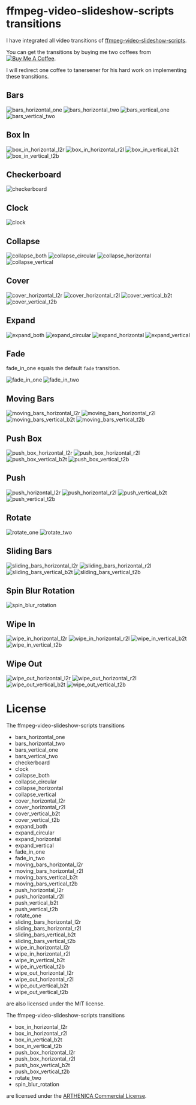 # ffmpeg-video-slideshow-scripts transitions
I have integrated all video transitions of [ffmpeg-video-slideshow-scripts](https://github.com/tanersener/ffmpeg-video-slideshow-scripts). 

You can get the transitions by buying me two coffees from <a href="https://bmc.xyz/l/kburnstransit" target="_blank"><img src="https://bmc-cdn.nyc3.digitaloceanspaces.com/BMC-button-images/custom_images/orange_img.png" alt="Buy Me A Coffee" style="height: auto !important;width: auto !important;" ></a>.

I will redirect one coffee to tanersener for his hard work on implementing these transitions.

## Bars
![bars_horizontal_one](demo/bars_horizontal_one.gif) ![bars_horizontal_two](demo/bars_horizontal_two.gif)
![bars_vertical_one](demo/bars_vertical_one.gif) ![bars_vertical_two](demo/bars_vertical_two.gif)

## Box In
![box_in_horizontal_l2r](demo/box_in_horizontal_l2r.gif) ![box_in_horizontal_r2l](demo/box_in_horizontal_r2l.gif)
![box_in_vertical_b2t](demo/box_in_vertical_b2t.gif) ![box_in_vertical_t2b](demo/box_in_vertical_t2b.gif)

## Checkerboard
![checkerboard](demo/checkerboard.gif)

## Clock
![clock](demo/clock.gif)

## Collapse
![collapse_both](demo/collapse_both.gif) ![collapse_circular](demo/collapse_circular.gif)
![collapse_horizontal](demo/collapse_horizontal.gif) ![collapse_vertical](demo/collapse_vertical.gif)

## Cover
![cover_horizontal_l2r](demo/cover_horizontal_l2r.gif) ![cover_horizontal_r2l](demo/cover_horizontal_r2l.gif)
![cover_vertical_b2t](demo/cover_vertical_b2t.gif) ![cover_vertical_t2b](demo/cover_vertical_t2b.gif)

## Expand
![expand_both](demo/expand_both.gif) ![expand_circular](demo/expand_circular.gif)
![expand_horizontal](demo/expand_horizontal.gif) ![expand_vertical](demo/expand_vertical.gif)

## Fade
fade_in_one equals the default `fade` transition.

![fade_in_one](demo/fade_in_one.gif) ![fade_in_two](demo/fade_in_two.gif)

## Moving Bars
![moving_bars_horizontal_l2r](demo/moving_bars_horizontal_l2r.gif) ![moving_bars_horizontal_r2l](demo/moving_bars_horizontal_r2l.gif)
![moving_bars_vertical_b2t](demo/moving_bars_vertical_b2t.gif) ![moving_bars_vertical_t2b](demo/moving_bars_vertical_t2b.gif)

## Push Box
![push_box_horizontal_l2r](demo/push_box_horizontal_l2r.gif) ![push_box_horizontal_r2l](demo/push_box_horizontal_r2l.gif)
![push_box_vertical_b2t](demo/push_box_vertical_b2t.gif) ![push_box_vertical_t2b](demo/push_box_vertical_t2b.gif)

## Push
![push_horizontal_l2r](demo/push_horizontal_l2r.gif) ![push_horizontal_r2l](demo/push_horizontal_r2l.gif)
![push_vertical_b2t](demo/push_vertical_b2t.gif) ![push_vertical_t2b](demo/push_vertical_t2b.gif)

## Rotate
![rotate_one](demo/rotate_one.gif) ![rotate_two](demo/rotate_two.gif)

## Sliding Bars
![sliding_bars_horizontal_l2r](demo/sliding_bars_horizontal_l2r.gif) ![sliding_bars_horizontal_r2l](demo/sliding_bars_horizontal_r2l.gif)
![sliding_bars_vertical_b2t](demo/sliding_bars_vertical_b2t.gif) ![sliding_bars_vertical_t2b](demo/sliding_bars_vertical_t2b.gif)

## Spin Blur Rotation
![spin_blur_rotation](demo/spin_blur_rotation.gif) 

## Wipe In
![wipe_in_horizontal_l2r](demo/wipe_in_horizontal_l2r.gif) ![wipe_in_horizontal_r2l](demo/wipe_in_horizontal_r2l.gif)
![wipe_in_vertical_b2t](demo/wipe_in_vertical_b2t.gif) ![wipe_in_vertical_t2b](demo/wipe_in_vertical_t2b.gif)

## Wipe Out
![wipe_out_horizontal_l2r](demo/wipe_out_horizontal_l2r.gif) ![wipe_out_horizontal_r2l](demo/wipe_out_horizontal_r2l.gif)
![wipe_out_vertical_b2t](demo/wipe_out_vertical_b2t.gif) ![wipe_out_vertical_t2b](demo/wipe_out_vertical_t2b.gif)

# License
The ffmpeg-video-slideshow-scripts transitions 
* bars_horizontal_one
* bars_horizontal_two
* bars_vertical_one
* bars_vertical_two
* checkerboard
* clock
* collapse_both
* collapse_circular
* collapse_horizontal
* collapse_vertical
* cover_horizontal_l2r
* cover_horizontal_r2l
* cover_vertical_b2t
* cover_vertical_t2b
* expand_both
* expand_circular
* expand_horizontal
* expand_vertical
* fade_in_one
* fade_in_two
* moving_bars_horizontal_l2r
* moving_bars_horizontal_r2l
* moving_bars_vertical_b2t
* moving_bars_vertical_t2b
* push_horizontal_l2r
* push_horizontal_r2l
* push_vertical_b2t
* push_vertical_t2b
* rotate_one
* sliding_bars_horizontal_l2r
* sliding_bars_horizontal_r2l
* sliding_bars_vertical_b2t
* sliding_bars_vertical_t2b
* wipe_in_horizontal_l2r
* wipe_in_horizontal_r2l
* wipe_in_vertical_b2t
* wipe_in_vertical_t2b
* wipe_out_horizontal_l2r
* wipe_out_horizontal_r2l
* wipe_out_vertical_b2t
* wipe_out_vertical_t2b

are also licensed under the MIT license.

The ffmpeg-video-slideshow-scripts transitions 
* box_in_horizontal_l2r
* box_in_horizontal_r2l
* box_in_vertical_b2t
* box_in_vertical_t2b
* push_box_horizontal_l2r
* push_box_horizontal_r2l
* push_box_vertical_b2t
* push_box_vertical_t2b
* rotate_two
* spin_blur_rotation

are licensed under the [ARTHENICA Commercial License](https://github.com/tanersener/ffmpeg-video-slideshow-scripts/blob/master/transition_video_scripts/LICENSE.Commercial.txt).